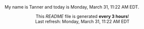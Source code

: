 My name is Tanner and today is Monday, March 31, 11:22 AM EDT.

<p align="center">This <i>README</i> file is generated <b>every 3 hours</b>!</br>Last refresh: Monday, March 31, 11:22 AM EDT<br /></p>
